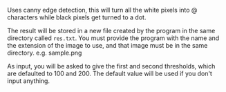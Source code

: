 Uses canny edge detection, this will turn all the white pixels into @ characters while black pixels get turned to a dot.

The result will be stored in a new file created by the program in the same directory called ``res.txt``.
You must provide the program with the name and the extension of the image to use, and that image must be in the same directory. e.g. sample.png

As input, you will be asked to give the first and second thresholds, which are defaulted to 100 and 200. The default value will be used if you don't input anything.
